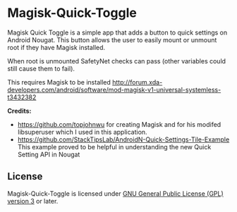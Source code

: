 # Magisk-Quick-Toggle

Magisk Quick Toggle is a simple app that adds a button to quick settings on Android Nougat. This button allows the user to easily mount or unmount root if they have Magisk installed. 

When root is unmounted SafetyNet checks can pass (other variables could still cause them to fail). 

This requires Magisk to be installed http://forum.xda-developers.com/android/software/mod-magisk-v1-universal-systemless-t3432382

**Credits:**
- https://github.com/topjohnwu for creating Magisk and for his modifed libsuperuser which I used in this application.
- https://github.com/StackTipsLab/AndroidN-Quick-Settings-Tile-Example This example proved to be helpful in understanding the new Quick Setting API in Nougat

License
-------

Magisk-Quick-Toggle is licensed under
[GNU General Public License (GPL) version 3](LICENSE.md) or later.

